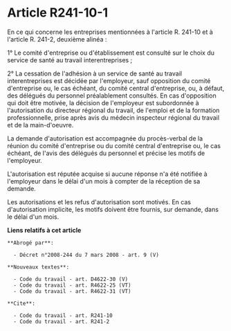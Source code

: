 # Article R241-10-1

En ce qui concerne les entreprises mentionnées à l'article R. 241-10 et à l'article R. 241-2, deuxième alinéa :

1° Le comité d'entreprise ou d'établissement est consulté sur le choix du service de santé au travail interentreprises ;

2° La cessation de l'adhésion à un service de santé au travail interentreprises est décidée par l'employeur, sauf opposition
du comité d'entreprise ou, le cas échéant, du comité central d'entreprise, ou, à défaut, des délégués du personnel
préalablement consultés. En cas d'opposition qui doit être motivée, la décision de l'employeur est subordonnée à
l'autorisation du directeur régional du travail, de l'emploi et de la formation professionnelle, prise après avis du médecin
inspecteur régional du travail et de la main-d'oeuvre.

La demande d'autorisation est accompagnée du procès-verbal de la réunion du comité d'entreprise ou du comité central
d'entreprise ou, le cas échéant, de l'avis des délégués du personnel et précise les motifs de l'employeur.

L'autorisation est réputée acquise si aucune réponse n'a été notifiée à l'employeur dans le délai d'un mois à compter de la
réception de sa demande.

Les autorisations et les refus d'autorisation sont motivés. En cas d'autorisation implicite, les motifs doivent être fournis,
sur demande, dans le délai d'un mois.

**Liens relatifs à cet article**

	**Abrogé par**:

	  - Décret n°2008-244 du 7 mars 2008 - art. 9 (V)

	**Nouveaux textes**:

	  - Code du travail - art. D4622-30 (V)
	  - Code du travail - art. R4622-25 (VT)
	  - Code du travail - art. R4622-31 (VT)

	**Cite**:

	  - Code du travail - art. R241-10
	  - Code du travail - art. R241-2
